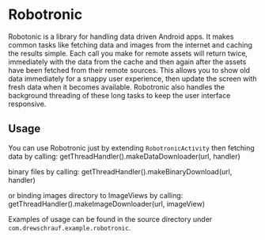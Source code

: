 # Robotronic #
Robotonic is a library for handling data driven Android apps. It makes common tasks like fetching data and images from the internet and caching the results simple. Each call you make for remote assets will return twice, immediately with the data from the cache and then again after the assets have been fetched from their remote sources. This allows you to show old data immediately for a snappy user experience, then update the screen with fresh data when it becomes available. Robotronic also handles the background threading of these long tasks to keep the user interface responsive.

## Usage ##
You can use Robotronic just by extending `RobotronicActivity` then fetching data by calling:
    getThreadHandler().makeDataDownloader(url, handler)

binary files by calling:
    getThreadHandler().makeBinaryDownload(url, handler)

or binding images directory to ImageViews by calling:
    getThreadHandler().makeImageDownloader(url, imageView)

Examples of usage can be found in the source directory under `com.drewschrauf.example.robotronic`.





